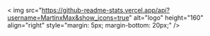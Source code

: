 < img src="https://github-readme-stats.vercel.app/api?username=MartinxMax&show_icons=true" alt="logo" height="160" align="right" style="margin: 5px; margin-bottom: 20px;" /\>
